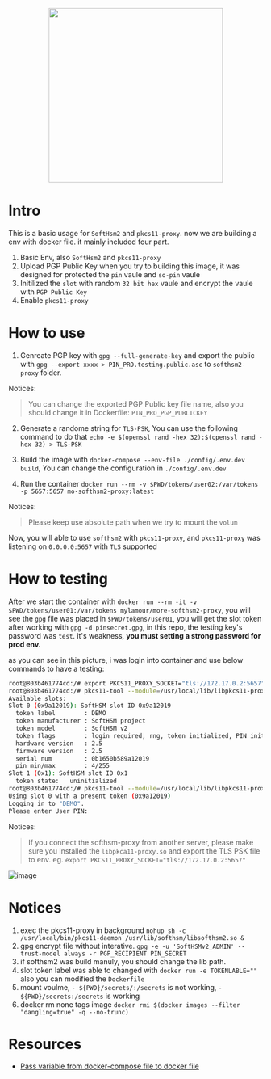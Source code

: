 

<p align="center">
  <img src="https://user-images.githubusercontent.com/12653147/99629727-75269300-2a73-11eb-8dce-16550c9ee1ce.png"  width=345/>
</p>



# Intro

This is a basic usage for `SoftHsm2` and `pkcs11-proxy`. now we are building a env with docker file. it mainly included four part.
1. Basic Env, also `SoftHsm2` and `pkcs11-proxy` 
2. Upload PGP Public Key when you try to building this image, it was designed for protected the `pin` vaule and `so-pin` vaule
3. Initilized the `slot` with random `32 bit hex` vaule and encrypt the vaule with `PGP Public Key`
4. Enable `pkcs11-proxy`


# How to use

1. Genreate PGP key with `gpg --full-generate-key` and export the public with `gpg --export xxxx > PIN_PRO.testing.public.asc` to `softhsm2-proxy` folder.  

Notices:
> You can change the exported PGP Public key file name, also you should change it in Dockerfile: `PIN_PRO_PGP_PUBLICKEY`

2. Generate a randome string for `TLS-PSK`,  You can use the following command to do that `echo -e $(openssl rand -hex 32):$(openssl rand -hex 32) > TLS-PSK`

3. Build the image with `docker-compose --env-file ./config/.env.dev build`, You can change the configuration in `./config/.env.dev`

4. Run the container `docker run --rm -v $PWD/tokens/user02:/var/tokens -p 5657:5657 mo-softhsm2-proxy:latest`

Notices:
>  Please keep use absolute path when we try to mount the `volum`

Now, you will able to use `softhsm2` with `pkcs11-proxy`, and `pkcs11-proxy` was listening on `0.0.0.0:5657` with `TLS` supported

# How to testing

After we start the container with `docker run --rm -it -v $PWD/tokens/user01:/var/tokens mylamour/more-softhsm2-proxy`, you will see the `gpg` file was placed in `$PWD/tokens/user01`, you will get the slot token after working with `gpg -d pinsecret.gpg`, in this repo, the testing key's password was `test`. it's weakness, **you must setting a strong password for prod env.**

as you can see in this picture, i was login into container and use below commands to have a testing:
```bash
root@803b461774cd:/# export PKCS11_PROXY_SOCKET="tls://172.17.0.2:5657"
root@803b461774cd:/# pkcs11-tool --module=/usr/local/lib/libpkcs11-proxy.so -L
Available slots:
Slot 0 (0x9a12019): SoftHSM slot ID 0x9a12019
  token label        : DEMO
  token manufacturer : SoftHSM project
  token model        : SoftHSM v2
  token flags        : login required, rng, token initialized, PIN initialized, other flags=0x20
  hardware version   : 2.5
  firmware version   : 2.5
  serial num         : 0b1650b589a12019
  pin min/max        : 4/255
Slot 1 (0x1): SoftHSM slot ID 0x1
  token state:   uninitialized
root@803b461774cd:/# pkcs11-tool --module=/usr/local/lib/libpkcs11-proxy.so -O -l
Using slot 0 with a present token (0x9a12019)
Logging in to "DEMO".
Please enter User PIN:
```

Notices:
> If you connect the softhsm-proxy from another server, please make sure you installed the `libpkca11-proxy.so` and export the TLS PSK file to env. eg. `export PKCS11_PROXY_SOCKET="tls://172.17.0.2:5657"`

![image](https://user-images.githubusercontent.com/12653147/99552255-c1cc8880-29f7-11eb-8bb3-d44c88926be8.png)




# Notices

1. exec the pkcs11-proxy in background
`nohup sh -c /usr/local/bin/pkcs11-daemon /usr/lib/softhsm/libsofthsm2.so &`
2. gpg encrypt file without interative.
    `gpg -e -u 'SoftHSMv2_ADMIN' --trust-model always -r PGP_RECIPIENT PIN_SECRET`
3. if softhsm2 was build manuly, you should change the lib path.
4. slot token label was able to changed with `docker run -e TOKENLABLE=""` also you can modified the `Dockerfile`
5. mount voulme,  `- ${PWD}/secrets/:/secrets` is not working, `- ${PWD}/secrets:/secrets` is working
6. docker rm none tags image `docker rmi $(docker images --filter "dangling=true" -q --no-trunc)`

# Resources
* [Pass variable from docker-compose file to docker file](https://github.com/docker/compose/issues/5600)

